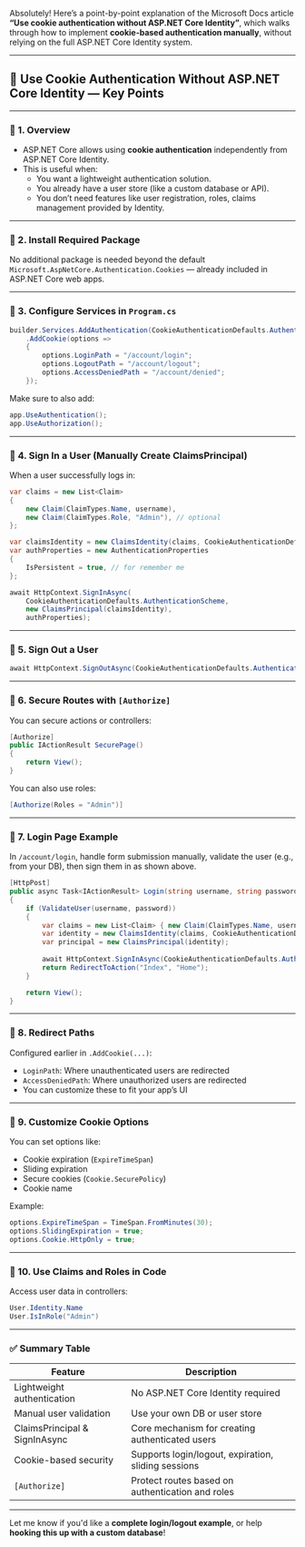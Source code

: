 Absolutely! Here’s a point-by-point explanation of the Microsoft Docs article **“Use cookie authentication without ASP.NET Core Identity”**, which walks through how to implement **cookie-based authentication manually**, without relying on the full ASP.NET Core Identity system.

---

## 🍪 Use Cookie Authentication Without ASP.NET Core Identity — Key Points

---

### 🔹 1. **Overview**

- ASP.NET Core allows using **cookie authentication** independently from ASP.NET Core Identity.
- This is useful when:
  - You want a lightweight authentication solution.
  - You already have a user store (like a custom database or API).
  - You don’t need features like user registration, roles, claims management provided by Identity.

---

### 🔹 2. **Install Required Package**

No additional package is needed beyond the default `Microsoft.AspNetCore.Authentication.Cookies` — already included in ASP.NET Core web apps.

---

### 🔹 3. **Configure Services in `Program.cs`**

```csharp
builder.Services.AddAuthentication(CookieAuthenticationDefaults.AuthenticationScheme)
    .AddCookie(options =>
    {
        options.LoginPath = "/account/login";
        options.LogoutPath = "/account/logout";
        options.AccessDeniedPath = "/account/denied";
    });
```

Make sure to also add:

```csharp
app.UseAuthentication();
app.UseAuthorization();
```

---

### 🔹 4. **Sign In a User (Manually Create ClaimsPrincipal)**

When a user successfully logs in:

```csharp
var claims = new List<Claim>
{
    new Claim(ClaimTypes.Name, username),
    new Claim(ClaimTypes.Role, "Admin"), // optional
};

var claimsIdentity = new ClaimsIdentity(claims, CookieAuthenticationDefaults.AuthenticationScheme);
var authProperties = new AuthenticationProperties
{
    IsPersistent = true, // for remember me
};

await HttpContext.SignInAsync(
    CookieAuthenticationDefaults.AuthenticationScheme,
    new ClaimsPrincipal(claimsIdentity),
    authProperties);
```

---

### 🔹 5. **Sign Out a User**

```csharp
await HttpContext.SignOutAsync(CookieAuthenticationDefaults.AuthenticationScheme);
```

---

### 🔹 6. **Secure Routes with `[Authorize]`**

You can secure actions or controllers:

```csharp
[Authorize]
public IActionResult SecurePage()
{
    return View();
}
```

You can also use roles:

```csharp
[Authorize(Roles = "Admin")]
```

---

### 🔹 7. **Login Page Example**

In `/account/login`, handle form submission manually, validate the user (e.g., from your DB), then sign them in as shown above.

```csharp
[HttpPost]
public async Task<IActionResult> Login(string username, string password)
{
    if (ValidateUser(username, password))
    {
        var claims = new List<Claim> { new Claim(ClaimTypes.Name, username) };
        var identity = new ClaimsIdentity(claims, CookieAuthenticationDefaults.AuthenticationScheme);
        var principal = new ClaimsPrincipal(identity);
        
        await HttpContext.SignInAsync(CookieAuthenticationDefaults.AuthenticationScheme, principal);
        return RedirectToAction("Index", "Home");
    }

    return View();
}
```

---

### 🔹 8. **Redirect Paths**

Configured earlier in `.AddCookie(...)`:
- `LoginPath`: Where unauthenticated users are redirected
- `AccessDeniedPath`: Where unauthorized users are redirected
- You can customize these to fit your app’s UI

---

### 🔹 9. **Customize Cookie Options**

You can set options like:
- Cookie expiration (`ExpireTimeSpan`)
- Sliding expiration
- Secure cookies (`Cookie.SecurePolicy`)
- Cookie name

Example:

```csharp
options.ExpireTimeSpan = TimeSpan.FromMinutes(30);
options.SlidingExpiration = true;
options.Cookie.HttpOnly = true;
```

---

### 🔹 10. **Use Claims and Roles in Code**

Access user data in controllers:

```csharp
User.Identity.Name
User.IsInRole("Admin")
```

---

### ✅ Summary Table

| Feature                          | Description                                             |
|----------------------------------|---------------------------------------------------------|
| Lightweight authentication       | No ASP.NET Core Identity required                      |
| Manual user validation           | Use your own DB or user store                          |
| ClaimsPrincipal & SignInAsync    | Core mechanism for creating authenticated users        |
| Cookie-based security            | Supports login/logout, expiration, sliding sessions     |
| `[Authorize]`                    | Protect routes based on authentication and roles        |

---

Let me know if you'd like a **complete login/logout example**, or help **hooking this up with a custom database**!